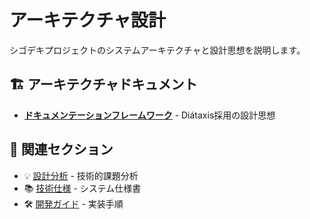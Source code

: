 # アーキテクチャ設計

シゴデキプロジェクトのシステムアーキテクチャと設計思想を説明します。

## 🏗️ アーキテクチャドキュメント

- [**ドキュメンテーションフレームワーク**](./documentation-framework.md) - Diátaxis採用の設計思想

## 🔗 関連セクション

- 💡 [設計分析](../design-analysis/) - 技術的課題分析
- 📚 [技術仕様](../../reference/) - システム仕様書
- 🛠️ [開発ガイド](../../guides/development/) - 実装手順